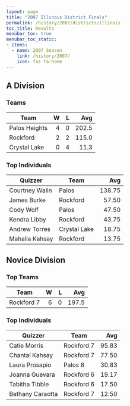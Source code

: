 ```yaml
---
layout: page
title: "2007 Illinois District Finals"
permalink: /history/2007/districts/illinois
toc_title: Results
menubar_toc: true
menubar_toc_static:
- items:
  - name: 2007 Season
    link: /history/2007/
    icon: fas fa-home
---
```


## A Division

### Teams

| Team          |    W |    L |   Avg |
| ------------- | ---: | ---: | ----: |
| Palos Heights |    4 |    0 | 202.5 |
| Rockford      |    2 |    2 | 115.0 |
| Crystal Lake  |    0 |    4 |  11.3 |

### Top Individuals

| Quizzer        | Team         |    Avg |
| -------------- | ------------ | -----: |
| Courtney Walin | Palos        | 138.75 |
| James Burke    | Rockford     |  57.50 |
| Cody Wolf      | Palos        |  47.50 |
| Kendra Libby   | Rockford     |  43.75 |
| Andrew Torres  | Crystal Lake |  18.75 |
| Mahalia Kahsay | Rockford     |  13.75 |

## Novice Division

### Top Teams

| Team       |    W |    L |   Avg |
| ---------- | ---: | ---: | ----: |
| Rockford 7 |    6 |    0 | 197.5 |

### Top Individuals

| Quizzer          | Team       |   Avg |
| ---------------- | ---------- | ----: |
| Catie Morris     | Rockford 7 | 95.83 |
| Chantal Kahsay   | Rockford 7 | 77.50 |
| Laura Prosapio   | Palos 8    | 30.83 |
| Joanna Guevara   | Rockford 6 | 19.17 |
| Tabitha Tibble   | Rockford 6 | 17.50 |
| Bethany Caraotta | Rockford 7 | 12.50 |

